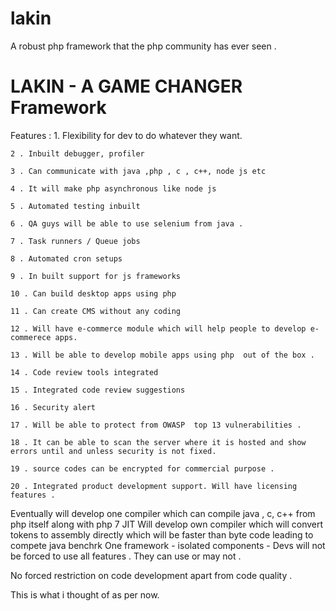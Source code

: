 # lakin
A robust php framework that the php community has ever seen . 

#  LAKIN - A GAME CHANGER Framework

  Features  : 
    1. Flexibility for dev to do whatever they want.

    2 . Inbuilt debugger, profiler 

    3 . Can communicate with java ,php , c , c++, node js etc

    4 . It will make php asynchronous like node js 

    5 . Automated testing inbuilt  

    6 . QA guys will be able to use selenium from java . 

    7 . Task runners / Queue jobs 

    8 . Automated cron setups 

    9 . In built support for js frameworks 

    10 . Can build desktop apps using php 

    11 . Can create CMS without any coding 

    12 . Will have e-commerce module which will help people to develop e-commerece apps. 

    13 . Will be able to develop mobile apps using php  out of the box . 

    14 . Code review tools integrated 

    15 . Integrated code review suggestions 

    16 . Security alert 

    17 . Will be able to protect from OWASP  top 13 vulnerabilities . 

    18 . It can be able to scan the server where it is hosted and show errors until and unless security is not fixed. 

    19 . source codes can be encrypted for commercial purpose .

    20 . Integrated product development support. Will have licensing features .


Eventually will develop one compiler which can compile java , c, c++ from php itself along with php 7 JIT
Will develop own compiler which will convert tokens to assembly directly which will be faster than byte code leading to compete java benchrk
One framework - isolated components  - Devs will not be forced to use all features . They can use or may not .

No forced restriction on code development  apart from code quality .

This is what i thought of as per now. 
